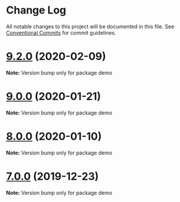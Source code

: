 # Change Log

All notable changes to this project will be documented in this file.
See [Conventional Commits](https://conventionalcommits.org) for commit guidelines.

# [9.2.0](https://github.com/waitingsong/npm-mono-base/compare/v9.1.0...v9.2.0) (2020-02-09)

**Note:** Version bump only for package demo





# [9.0.0](https://github.com/waitingsong/npm-mono-base/compare/v8.0.0...v9.0.0) (2020-01-21)

**Note:** Version bump only for package demo





# [8.0.0](https://github.com/waitingsong/npm-mono-base/compare/v7.1.0...v8.0.0) (2020-01-10)

**Note:** Version bump only for package demo





# [7.0.0](https://github.com/waitingsong/npm-mono-base/compare/v6.2.0...v7.0.0) (2019-12-23)

**Note:** Version bump only for package demo
